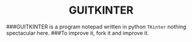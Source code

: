 # <div align='center'>GUITKINTER</div>
###GUITKINTER is a program notepad written in python `TKinter` nothing spectacular here. 
###To improve it, fork it and improve it.
